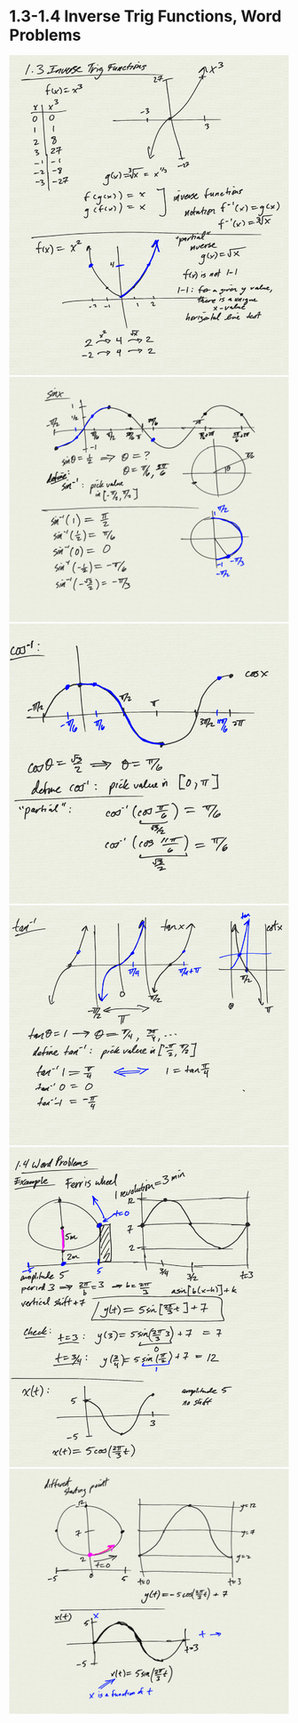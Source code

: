 # 1.3-1.4 Inverse Trig Functions, Word Problems

![](0.png)
![](1.png)
![](2.png)
![](3.png)
![](4.png)
![](5.png)

